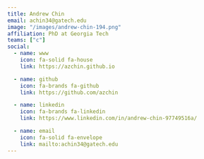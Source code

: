 ```yaml
---
title: Andrew Chin
email: achin34@gatech.edu
image: "/images/andrew-chin-194.png"
affiliation: PhD at Georgia Tech
teams: ["c"]
social:
  - name: www
    icon: fa-solid fa-house
    link: https://azchin.github.io

  - name: github
    icon: fa-brands fa-github
    link: https://github.com/azchin

  - name: linkedin
    icon: fa-brands fa-linkedin
    link: https://www.linkedin.com/in/andrew-chin-97749516a/

  - name: email
    icon: fa-solid fa-envelope
    link: mailto:achin34@gatech.edu
---
```


